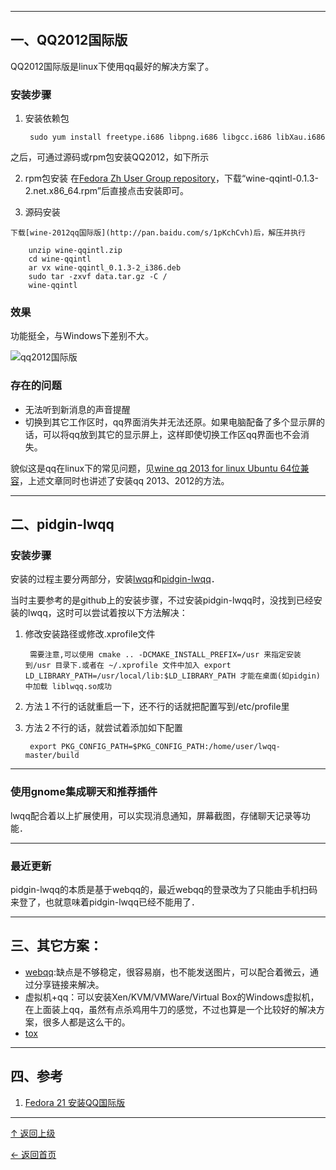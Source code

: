 
----
## 一、QQ2012国际版
QQ2012国际版是linux下使用qq最好的解决方案了。

### **安装步骤**

1. 安装依赖包

        sudo yum install freetype.i686 libpng.i686 libgcc.i686 libXau.i686

 之后，可通过源码或rpm包安装QQ2012，如下所示

2. rpm包安装
在[Fedora Zh User Group repository](http://repo.fdzh.org/FZUG/nonfree/21/x86_64/)，下载“wine-qqintl-0.1.3-2.net.x86_64.rpm”后直接点击安装即可。

3.   源码安装

    下载[wine-2012qq国际版](http://pan.baidu.com/s/1pKchCvh)后，解压并执行

        unzip wine-qqintl.zip
        cd wine-qqintl
        ar vx wine-qqintl_0.1.3-2_i386.deb
        sudo tar -zxvf data.tar.gz -C /
        wine-qqintl

### **效果**
功能挺全，与Windows下差别不大。

![qq2012国际版](http://img.blog.csdn.net/20160129114822054)

### 存在的问题
+ 无法听到新消息的声音提醒
+ 切换到其它工作区时，qq界面消失并无法还原。如果电脑配备了多个显示屏的话，可以将qq放到其它的显示屏上，这样即使切换工作区qq界面也不会消失。

貌似这是qq在linux下的常见问题，见[wine qq 2013 for linux Ubuntu 64位兼容](http://www.longene.org/forum/viewtopic.php?t=4700)，上述文章同时也讲述了安装qq 2013、2012的方法。


----

## 二、pidgin-lwqq

### **安装步骤**
安装的过程主要分两部分，安装[lwqq](https://github.com/xiehuc/lwqq)和[pidgin-lwqq](https://github.com/xiehuc/pidgin-lwqq)．

当时主要参考的是github上的安装步骤，不过安装pidgin-lwqq时，没找到已经安装的lwqq，这时可以尝试着按以下方法解决：

1. 修改安装路径或修改.xprofile文件

		需要注意,可以使用 cmake .. -DCMAKE_INSTALL_PREFIX=/usr 来指定安装到/usr 目录下.或者在 ~/.xprofile 文件中加入 export LD_LIBRARY_PATH=/usr/local/lib:$LD_LIBRARY_PATH 才能在桌面(如pidgin)中加载 liblwqq.so成功
2. 方法１不行的话就重启一下，还不行的话就把配置写到/etc/profile里
3. 方法２不行的话，就尝试着添加如下配置

		export PKG_CONFIG_PATH=$PKG_CONFIG_PATH:/home/user/lwqq-master/build

---
### **使用gnome集成聊天和推荐插件**

lwqq配合着以上扩展使用，可以实现消息通知，屏幕截图，存储聊天记录等功能．

---
### **最近更新**

pidgin-lwqq的本质是基于webqq的，最近webqq的登录改为了只能由手机扫码来登了，也就意味着pidgin-lwqq已经不能用了．


---
## 三、其它方案：

+ [webqq](http://w.qq.com/):缺点是不够稳定，很容易崩，也不能发送图片，可以配合着微云，通过分享链接来解决。
+ 虚拟机+qq：可以安装Xen/KVM/VMWare/Virtual Box的Windows虚拟机，在上面装上qq，虽然有点杀鸡用牛刀的感觉，不过也算是一个比较好的解决方案，很多人都是这么干的。
+ [tox](https://github.com/irungentoo/toxcore)

---
## 四、参考

1. [Fedora 21 安装QQ国际版](http://www.cnblogs.com/inthedark/p/4428206.html)


----
[↑ 返回上级](https://github.com/asin929/linux-software/blob/master/Network-Application/Network-Application.md)

[← 返回首页](https://github.com/asin929/linux-software)

